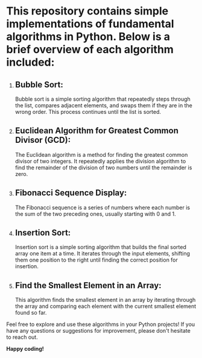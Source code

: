 <h1>This repository contains simple implementations of fundamental algorithms in Python. Below is a brief overview of each algorithm included:</h1>
    <ol>
        <li>
            <h2>Bubble Sort:</h2>
            <p>Bubble sort is a simple sorting algorithm that repeatedly steps through the list, compares adjacent elements, and swaps them if they are in the wrong order. This process continues until the list is sorted.</p>
        </li>
        <li>
            <h2>Euclidean Algorithm for Greatest Common Divisor (GCD):</h2>
            <p>The Euclidean algorithm is a method for finding the greatest common divisor of two integers. It repeatedly applies the division algorithm to find the remainder of the division of two numbers until the remainder is zero.</p>
        </li>
        <li>
            <h2>Fibonacci Sequence Display:</h2>
            <p>The Fibonacci sequence is a series of numbers where each number is the sum of the two preceding ones, usually starting with 0 and 1.</p>
        </li>
        <li>
            <h2>Insertion Sort:</h2>
            <p>Insertion sort is a simple sorting algorithm that builds the final sorted array one item at a time. It iterates through the input elements, shifting them one position to the right until finding the correct position for insertion.</p>
        </li>
        <li>
            <h2>Find the Smallest Element in an Array:</h2>
            <p>This algorithm finds the smallest element in an array by iterating through the array and comparing each element with the current smallest element found so far.</p>
        </li>
    </ol>
    <p>Feel free to explore and use these algorithms in your Python projects! If you have any questions or suggestions for improvement, please don't hesitate to reach out.</p>
    <p><strong>Happy coding!</strong></p>
